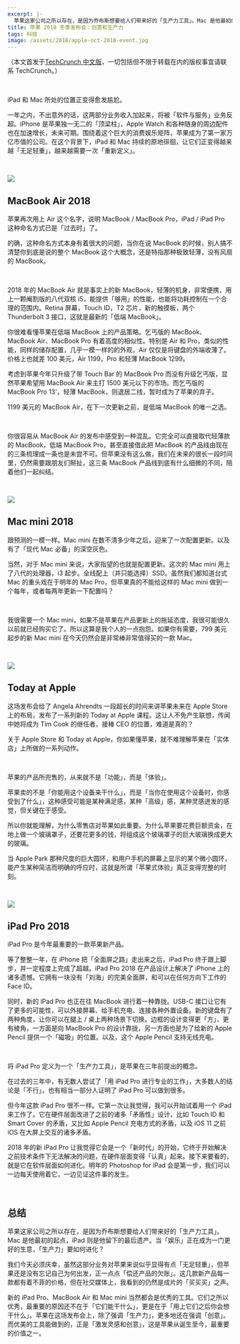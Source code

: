 ```yaml
---
excerpt: |-
  苹果这家公司之所以存在，是因为乔布斯想要给人们带来好的「生产力工具」。Mac 是他最初的起点，iPad 则是他留下的最后遗产。当「娱乐」正在成为一门更好的生意，「生产力」要如何进化？
title: 苹果 2018 冬季发布会：创意和生产力
tags: 科技
image: /assets/2018/apple-oct-2018-event.jpg
---
```


（本文首发于[TechCrunch 中文版](https://techcrunch.cn/2018/10/31/apple-2018-winter-event-creativity-and-productivity/)，一切包括但不限于转载在内的版权事宜请联系 TechCrunch。）

<br>

iPad 和 Mac 所处的位置正变得愈发尴尬。

一年之内，不出意外的话，这两部分业务收入加起来，将被「软件与服务」业务反超。iPhone 是苹果独一无二的「顶梁柱」，Apple Watch 和各种随身的周边配件也在加速增长，未来可期。围绕着这个巨大的消费娱乐矩阵，苹果成为了第一家万亿市值的公司。在这个背景下，iPad 和 Mac 持续的原地徘徊，让它们正变得越来越「无足轻重」，越来越需要一次「重新定义」。

<br>

![](/assets/2018/macbook-air.jpg)

## MacBook Air 2018

苹果再次用上 Air 这个名字，说明 MacBook / MacBook Pro，iPad / iPad Pro 这种命名方式已是「过去时」了。

的确，这种命名方式本身有着很大的问题，当你在说 MacBook 的时候，别人搞不清楚你到底是说的整个 MacBook 这个大概念，还是特指那种极致轻薄，没有风扇的 MacBook。

<br>

2018 年的 MacBook Air 就是事实上的新 MacBook，轻薄的机身，非常便携，用上一颗阉割版的八代双核 i5，能提供「够用」的性能，也能将功耗控制在一个合理的范围内。Retina 屏幕，Touch ID，T2 芯片，新的触摸板，两个 Thunderbolt 3 接口，这就是最新的「低端 MacBook」。

你很难看懂苹果在低端 MacBook 上的产品策略。乞丐版的 MacBook、MacBook Air、MacBook Pro 有着高度的相似性。特别是 Air 和 Pro，类似的性能，同样的储存配置，几乎一模一样的的外观，Air 仅仅是将键盘的外端收薄了。价格上也就差 100 美元，Air 1199，Pro 和轻薄 MacBook 1299。

考虑到苹果今年只升级了带 Touch Bar 的 MacBook Pro 而没有升级乞丐版，显然苹果希望用 MacBook Air 来主打 1500 美元以下的市场。而乞丐版的 MacBook Pro 13'，轻薄 MacBook，则退居二线，暂时成为了苹果的弃子。

1199 美元的 MacBook Air，在下一次更新之前，是低端 MacBook 的唯一之选。

<br>

你很容易从 MacBook Air 的发布中感受到一种混乱。它完全可以直接取代轻薄款的 MacBook，低端 MacBook Pro，甚至直接借此把 MacBook 的产品线由现在的三条梳理成一条也是未尝不可。但苹果没有这么做，我们在未来的很长一段时间里，仍然需要跟朋友们掰扯，这三条 MacBook 产品线到底有什么细微的不同，陪着他们一起纠结。

<br>

![](/assets/2018/macmini.jpg)

## Mac mini 2018

跟预测的一模一样。Mac mini 在数不清多少年之后，迎来了一次配置更新。以及有了「现代 Mac 必备」的深空灰色。

当然，对于 Mac mini 来说，大家指望的也就是配置更新。这次的 Mac mini 用上了八代的处理器，i3 起步。全线配上（并只能选择）SSD。虽然我们都知道台式 Mac 的重头戏在于明年的 Mac Pro，但苹果真的不能给这样的 Mac mini 做到一个每年，或者每两年更新一下配置吗？

<br>

我很需要一个 Mac mini，如果不是苹果在产品更新上的拖延态度，我很可能很久以前就已经购买它了。所以这算是我个人的一点抱怨。如果你有需要，799 美元起步的新 Mac mini 在今天仍然会是非常棒非常值得买的一款 Mac。

<br>

![](/assets/2018/today-at-appple.jpg)

## Today at Apple

这场发布会给了 Angela Ahrendts 一段超长的时间来讲苹果未来在 Apple Store 上的布局，发布了一系列新的 Today at Apple 课程。这让人不免产生联想，传闻中她将成为 Tim Cook 的继任者，接棒 CEO 的位置，难道是真的？

关于 Apple Store 和 Today at Apple，你如果懂苹果，就不难理解苹果在「实体店」上所做的一系列动作。

<br>

苹果的产品所兜售的，从来就不是「功能」，而是「体验」。

苹果卖的不是「你能用这个设备来干什么」，而是「当你在使用这个设备时，你感受到了什么」，这种感受可能是某种满足感，某种「高级」感，某种灵感迸发的感觉，但关键在于感受。

所以你就能理解，为什么零售店对苹果如此重要。为什么苹果要花费巨额资金，在地上做一个玻璃罩子，还要花更多的钱，将组成这个玻璃罩子的巨大玻璃换成更大的玻璃。

当 Apple Park 那种尺度的巨大圆环，和用户手机的屏幕上显示的某个微小圆环，能产生某种简洁而明确的呼应时，这就是所谓「苹果式体验」真正变得完整的时刻。

<br>

![](/assets/2018/ipad-pro.jpg)

## iPad Pro 2018

iPad Pro 是今年最重要的一款苹果新产品。

等了整整一年，在 iPhone 把「全面屏之路」走出来之后，iPad Pro 终于跟上脚步，并一定程度上完成了超越。iPad Pro 2018 在产品设计上解决了 iPhone 上的诸多遗憾。它拥有一块没有「刘海」的完美全面屏，和可以在任何方向下工作的 Face ID。

同时，新的 iPad Pro 也正在往 MacBook 进行着一种靠拢。USB-C 接口让它有了更多的可能性，可以外接屏幕、给手机充电、连接各种外置设备。新的键盘有了两种角度，让你可以在腿上 / 桌上两种场景下切换。边框的设计变得更「方」，更有棱角，一方面是向 MacBook Pro 的设计靠拢，另一方面也是为了给新的 Apple Pencil 提供一个「磁吸」的位置。以及，这个 Apple Pencil 支持无线充电。

<br>

将 iPad Pro 定义为一个「生产力工具」，是苹果在三年前提出的概念。

在过去的三年中，有无数人尝试了「用 iPad Pro 进行专业的工作」，大多数人的结论是「不行」，也有相当一部分人证明了 iPad Pro 可以做到很多。

但今年这款 iPad Pro 很不一样。它第一次让我觉得，我可以开始试着用一个 iPad 来工作了。它在硬件层面改进了之前的诸多「矛盾性」设计，比如 Touch ID 和 Smart Cover 的矛盾，又比如 Apple Pencil 充电方式的矛盾，以及 iOS 11 之前 iOS 在大屏上交互的诸多矛盾。

2018 年的新 iPad Pro 让我觉得它会是一个「新时代」的开始，它终于开始解决之前技术条件下无法解决的问题，在硬件层面变得「认真」起来。接下来要看的，就是它在软件层面如何进化。明年的 Photoshop for iPad 会是第一步，我们可以一边每天使用着它，一边见证这件事的发生。

<br>

## 总结

苹果这家公司之所以存在，是因为乔布斯想要给人们带来好的「生产力工具」。Mac 是他最初的起点，iPad 则是他留下的最后遗产。当「娱乐」正在成为一门更好的生意，「生产力」要如何进化？

我们今天必须庆幸，虽然这部分业务对苹果来说似乎显得有点「无足轻重」，但苹果还是没有忘记自己为何出发，正一点点「偿还产品的欠账」。这几款新产品每一款都有着不菲的价格，但在社交媒体上，我看到的仍然是成片的「买买买」之声。

新的 iPad Pro、MacBook Air 和 Mac mini 当然都会是优秀的工具。它们之所以优秀，最重要的原因还不在于「它们能干什么」，更是在于「用上它们之后你会想干什么」。苹果在这场发布会上，除了强调「生产力」，更多地还在强调「创意」。而优美的工具能做到的，正是「激发灵感和创意」，这是苹果从诞生至今，最重要的价值之一。
